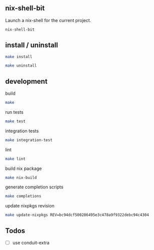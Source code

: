 ## nix-shell-bit

Launch a nix-shell for the current project.
```sh
nix-shell-bit
```

## install / uninstall

```sh
make install
```

```sh
make uninstall
```

## development

build
```sh
make
```

run tests
```sh
make test
```

integration tests
```sh
make integration-test
```

lint
```sh
make lint
```

build nix package
```sh
make nix-build
```

generate completion scripts
```sh
make completions
```

update nixpkgs revision
```sh
make update-nixpkgs REV=bc94dcf500286495e3c478a9f9322debc94c4304
```

## Todos

- [ ] use conduit-extra
